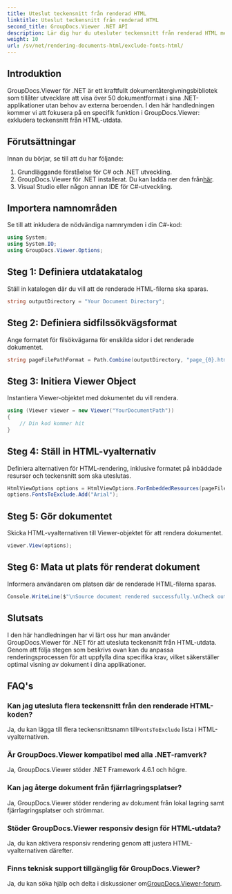 ```yaml
---
title: Uteslut teckensnitt från renderad HTML
linktitle: Uteslut teckensnitt från renderad HTML
second_title: GroupDocs.Viewer .NET API
description: Lär dig hur du utesluter teckensnitt från renderad HTML med GroupDocs.Viewer för .NET. Följ denna steg-för-steg-guide för sömlös dokumentvisning.
weight: 10
url: /sv/net/rendering-documents-html/exclude-fonts-html/
---
```

## Introduktion
GroupDocs.Viewer för .NET är ett kraftfullt dokumentåtergivningsbibliotek som tillåter utvecklare att visa över 50 dokumentformat i sina .NET-applikationer utan behov av externa beroenden. I den här handledningen kommer vi att fokusera på en specifik funktion i GroupDocs.Viewer: exkludera teckensnitt från HTML-utdata. 
## Förutsättningar
Innan du börjar, se till att du har följande:
1. Grundläggande förståelse för C# och .NET utveckling.
2.  GroupDocs.Viewer för .NET installerat. Du kan ladda ner den från[här](https://releases.groupdocs.com/viewer/net/).
3. Visual Studio eller någon annan IDE för C#-utveckling.

## Importera namnområden
Se till att inkludera de nödvändiga namnrymden i din C#-kod:
```csharp
using System;
using System.IO;
using GroupDocs.Viewer.Options;
```

## Steg 1: Definiera utdatakatalog
Ställ in katalogen där du vill att de renderade HTML-filerna ska sparas.
```csharp
string outputDirectory = "Your Document Directory";
```
## Steg 2: Definiera sidfilssökvägsformat
Ange formatet för filsökvägarna för enskilda sidor i det renderade dokumentet.
```csharp
string pageFilePathFormat = Path.Combine(outputDirectory, "page_{0}.html");
```
## Steg 3: Initiera Viewer Object
Instantiera Viewer-objektet med dokumentet du vill rendera.
```csharp
using (Viewer viewer = new Viewer("YourDocumentPath"))
{
    // Din kod kommer hit
}
```
## Steg 4: Ställ in HTML-vyalternativ
Definiera alternativen för HTML-rendering, inklusive formatet på inbäddade resurser och teckensnitt som ska uteslutas.
```csharp
HtmlViewOptions options = HtmlViewOptions.ForEmbeddedResources(pageFilePathFormat);
options.FontsToExclude.Add("Arial");
```
## Steg 5: Gör dokumentet
Skicka HTML-vyalternativen till Viewer-objektet för att rendera dokumentet.
```csharp
viewer.View(options);
```
## Steg 6: Mata ut plats för renderat dokument
Informera användaren om platsen där de renderade HTML-filerna sparas.
```csharp
Console.WriteLine($"\nSource document rendered successfully.\nCheck output in {outputDirectory}.");
```

## Slutsats
I den här handledningen har vi lärt oss hur man använder GroupDocs.Viewer för .NET för att utesluta teckensnitt från HTML-utdata. Genom att följa stegen som beskrivs ovan kan du anpassa renderingsprocessen för att uppfylla dina specifika krav, vilket säkerställer optimal visning av dokument i dina applikationer.
## FAQ's
### Kan jag utesluta flera teckensnitt från den renderade HTML-koden?
 Ja, du kan lägga till flera teckensnittsnamn till`FontsToExclude` lista i HTML-vyalternativen.
### Är GroupDocs.Viewer kompatibel med alla .NET-ramverk?
Ja, GroupDocs.Viewer stöder .NET Framework 4.6.1 och högre.
### Kan jag återge dokument från fjärrlagringsplatser?
Ja, GroupDocs.Viewer stöder rendering av dokument från lokal lagring samt fjärrlagringsplatser och strömmar.
### Stöder GroupDocs.Viewer responsiv design för HTML-utdata?
Ja, du kan aktivera responsiv rendering genom att justera HTML-vyalternativen därefter.
### Finns teknisk support tillgänglig för GroupDocs.Viewer?
 Ja, du kan söka hjälp och delta i diskussioner om[GroupDocs.Viewer-forum](https://forum.groupdocs.com/c/viewer/9).